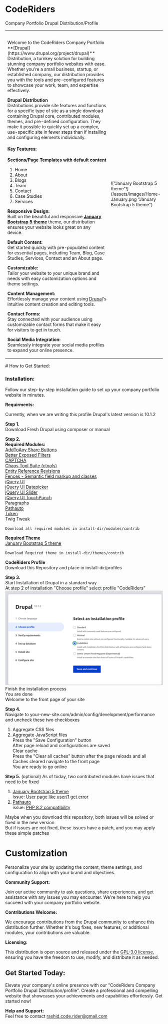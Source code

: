 # CodeRiders 
Company Portfolio Drupal Distribution/Profile  
<table>
<tr>
<td width='66%' valign="top" style="padding-top: 30px;">
Welcome to the CodeRiders Company Portfolio **[Drupal](https://www.drupal.org/project/drupal)** Distribution, a turnkey solution for building stunning company portfolio websites with ease. Whether you're a small business, startup, or established company, our distribution provides you with the tools and pre-configured features to showcase your work, team, and expertise effectively.  

**Drupal Distribution**  
Distributions provide site features and functions for a specific type of site as a single download containing Drupal core, contributed modules, themes, and pre-defined configuration. They make it possible to quickly set up a complex, use-specific site in fewer steps than if installing and configuring elements individually.  


#### Key Features: 

**Sections/Page Templates with default content**  

1. Home  
2. About  
3. Blogs  
4. Team  
5. Contact  
6. Case Studies  
7. Services  

**Responsive Design:**  
Built on the beautiful and responsive **[January Bootstrap 5 theme](https://www.drupal.org/project/january_theme)** theme, our distribution ensures your website looks great on any device.  

**Default Content:**  
Get started quickly with pre-populated content for essential pages, including Team, Blog, Case Studies, Services, Contact and an About page.  

**Customizable:**  
Tailor your website to your unique brand and needs with easy customization options and theme settings.  

**Content Management:**  
Effortlessly manage your content using [Drupal](https://www.drupal.org/project/drupal)'s intuitive content creation and editing tools.  

**Contact Forms:**  
Stay connected with your audience using customizable contact forms that make it easy for visitors to get in touch.  

**Social Media Integration:**  
Seamlessly integrate your social media profiles to expand your online presence.  
</td>
<td> !["January Bootstrap 5 theme"!](/assets/images/Home-January.png "January Bootstrap 5 theme") </td>
</tr>
</table>  
# How to Get Started:  

### Installation:  

Follow our step-by-step installation guide to set up your company portfolio website in minutes.

**Requirments:**

Currently, when we are writing this profile Drupal's latest version is 10.1.2

**Step 1.**  
  Download Fresh Drupal using composer or manual  

**Step 2.**  
  **Required Modules:**  
	  [AddToAny Share Buttons](https://www.drupal.org/project/addtoany)  
	  [Better Exposed Filters](https://www.drupal.org/project/better_exposed_filters)  
	  [CAPTCHA](https://www.drupal.org/project/captcha)  
	  [Chaos Tool Suite (ctools)](https://www.drupal.org/project/ctools)  
	  [Entity Reference Revisions](https://www.drupal.org/project/entity_reference_revisions)  
	  [Fences - Semantic field markup and classes](https://www.drupal.org/project/fences)  
	  [jQuery UI](https://www.drupal.org/project/jquery_ui)  
	  [jQuery UI Datepicker](https://www.drupal.org/project/jquery_ui_datepicker)  
	  [jQuery UI Slider](https://www.drupal.org/project/jquery_ui_slider)  
	  [jQuery UI TouchPunch](https://www.drupal.org/project/jquery_ui_touch_punch)  
	  [Paragraphs](https://www.drupal.org/project/paragraphs)  
	  [Pathauto](https://www.drupal.org/project/pathauto)  
	  [Token](https://www.drupal.org/project/token)  
	  [Twig Tweak](https://www.drupal.org/project/twig_tweak)  
    
    Download all required modules in install-dir/modules/contrib

  **Required Theme**  
    [January Bootstrap 5 theme](https://www.drupal.org/project/january_theme)  

    Download Required theme in install-dir/themes/contrib  

  **CodeRiders Profile**  
    Download this Repository and place in install-dir/profiles

**Step 3.**  
  Start Installation of Drupal in a standard way  
  At step 2 of installation "Choose profile" select profile "CodeRiders"  
  ![Step 2 of installation "Choose profile"!](/assets/images/installtion-2.png "Profile CodeRider selected")  
  Finish the installation process  
  You are done  
  Welcome to the front page of your site  

**Step 4.**  
  Navigate to your-new-site.com/admin/config/development/performance  
  and uncheck these two checkboxes  
  1. Aggregate CSS files  
  2. Aggregate JavaScript files  
  Press the "Save Configuration" button  
  After page reload and configurations are saved  
  Clear cache  
  Press  the "Clear all caches" button after the page reloads and all Caches cleared navigate to the front page  
  You are ready to go online   

**Step 5.**  (optional)
  As of today, two contributed modules have issues that need to be fixed  
  1. [January Bootstrap 5 theme](https://www.drupal.org/project/january_theme)  
    issue: [User page like user/1 get error](https://www.drupal.org/project/january_theme/issues/3389460)  
  2. [Pathauto](https://www.drupal.org/project/pathauto)  
    issue: [PHP 8.2 compatibility](https://www.drupal.org/project/pathauto/issues/3328670)  
  
  Maybe when you download this repository, both issues will be solved or fixed in the new version  
  But if issues are not fixed, these issues have a patch, and you may apply these simple patches  

# Customization  
Personalize your site by updating the content, theme settings, and configuration to align with your brand and objectives.  

**Community Support:**  

Join our active community to ask questions, share experiences, and get assistance with any issues you may encounter. We're here to help you succeed with your company portfolio website.  

**Contributions Welcome:**  

We encourage contributions from the Drupal community to enhance this distribution further. Whether it's bug fixes, new features, or additional modules, your contributions are valuable.  

**Licensing:**

This distribution is open source and released under the [GPL-3.0 license](https://github.com/code-rider/coderiders/blob/main/LICENSE), ensuring you have the freedom to use, modify, and distribute it as needed.  

## Get Started Today:

Elevate your company's online presence with our "CodeRiders Company Portfolio Drupal Distribution/profile". Create a professional and compelling website that showcases your achievements and capabilities effortlessly. Get started now!

**Help and Support:**  
Feel free to contact <rashid.code.rider@gmail.com>
